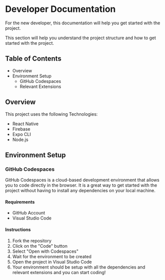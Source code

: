 # Developer Documentation

For the new developer, this documentation will help you get started with the project.

This section will help you understand the project structure and how to get started with the project.

## Table of Contents

- Overview
- Environment Setup
  - GitHub Codespaces
  - Relevant Extensions

## Overview
This project uses the following Technologies:
- React Native
- Firebase
- Expo CLI
- Node.js

## Environment Setup

### GitHub Codespaces
GitHub Codespaces is a cloud-based development environment that allows you to code directly in the browser. It is a great way to get started with the project without having to install any dependencies on your local machine.

#### Requirements
- GitHub Account
- Visual Studio Code

#### Instructions
1. Fork the repository
2. Click on the "Code" button
3. Select "Open with Codespaces"
4. Wait for the environment to be created
5. Open the project in Visual Studio Code
6. Your environment should be setup with all the dependencies and relevant extensions and you can start coding!
